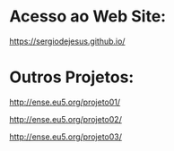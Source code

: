 # Acesso ao Web Site:
https://sergiodejesus.github.io/

# Outros Projetos:

http://ense.eu5.org/projeto01/

http://ense.eu5.org/projeto02/

http://ense.eu5.org/projeto03/


